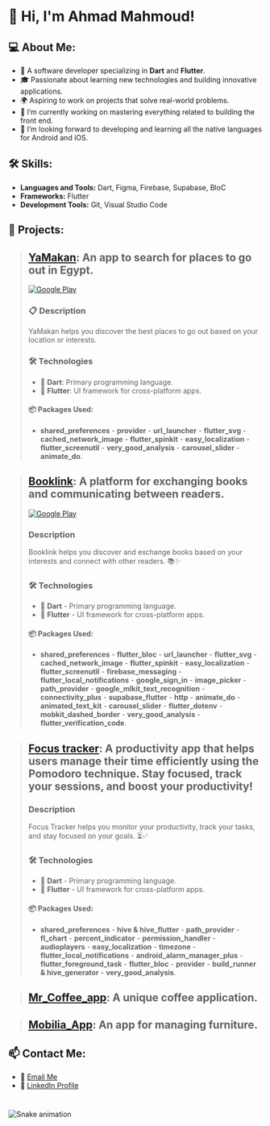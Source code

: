 # 👋 Hi, I'm Ahmad Mahmoud!

## 💻 About Me:
- 💼 A software developer specializing in **Dart** and **Flutter**.
- 🎓 Passionate about learning new technologies and building innovative applications.
- 🌍 Aspiring to work on projects that solve real-world problems.
- 🔭 I’m currently working on mastering everything related to building the front end.
- 🌱 I’m looking forward to developing and learning all the native languages ​​for Android and iOS.

## 🛠️ Skills:
- **Languages and Tools:**  Dart, Figma, Firebase, Supabase, BloC
- **Frameworks:** Flutter  
- **Development Tools:** Git, Visual Studio Code  

## 🌟 Projects:

>## [YaMakan](https://github.com/AhmadMahdaly/Yamakan): An app to search for places to go out in Egypt.
>[![Google Play](https://img.shields.io/badge/Download-Google_Play-34A853?style=for-the-badge&logo=google-play&logoColor=white)](https://play.google.com/store/apps/details?id=com.mahdaly.yamakanID)
>### 📋 Description
>YaMakan helps you discover the best places to go out based on your location or interests.
>### 🛠️ Technologies
>- 🏹 **Dart**: Primary programming language.  
>- 📱 **Flutter**: UI framework for cross-platform apps.  
>
>#### 📦 Packages Used:
>- **shared_preferences** - **provider** - **url_launcher** - **flutter_svg** - **cached_network_image** - **flutter_spinkit** -   **easy_localization** - **flutter_screenutil** - **very_good_analysis** - **carousel_slider** - **animate_do**. 


>## [Booklink](https://github.com/AhmadMahdaly/Booklink): A platform for exchanging books and communicating between readers.
>[![Google Play](https://img.shields.io/badge/Download-Google_Play-34A853?style=for-the-badge&logo=google-play&logoColor=white)](https://play.google.com/store/apps/details?id=com.mahdaly.booklink)
>### Description
>Booklink helps you discover and exchange books based on your interests and connect with other readers. 📚✨
>### 🛠️ Technologies
>- 🏹 **Dart** - Primary programming language.  
>- 📱 **Flutter** - UI framework for cross-platform apps.  
>
>#### 📦 Packages Used:
>- **shared_preferences** - **flutter_bloc** - **url_launcher** - **flutter_svg** - **cached_network_image** - **flutter_spinkit** - **easy_localization** - **flutter_screenutil** - **firebase_messaging** - **flutter_local_notifications** - **google_sign_in** - **image_picker** - **path_provider** - **google_mlkit_text_recognition** - **connectivity_plus** - **supabase_flutter** - **http** - **animate_do** - **animated_text_kit** - **carousel_slider** - **flutter_dotenv** - **mobkit_dashed_border** - **very_good_analysis** - **flutter_verification_code**.


>## [Focus tracker](https://github.com/AhmadMahdaly/Focus_tracker): A productivity app that helps users manage their time efficiently using the Pomodoro technique. Stay focused, track your sessions, and boost your productivity!
>### Description
>Focus Tracker helps you monitor your productivity, track your tasks, and stay focused on your goals. ⏳✅
>### 🛠️ Technologies
>- 🏹 **Dart** - Primary programming language.  
>- 📱 **Flutter** - UI framework for cross-platform apps.  
>
>#### 📦 Packages Used:
>- **shared_preferences** - **hive & hive_flutter** - **path_provider** - **fl_chart** - **percent_indicator** - **permission_handler** - **audioplayers** - **easy_localization** - **timezone** - **flutter_local_notifications** - **android_alarm_manager_plus** - **flutter_foreground_task** - **flutter_bloc** - **provider** - **build_runner & hive_generator** - **very_good_analysis**.


>## [Mr_Coffee_app](https://github.com/AhmadMahdaly/Mr_Coffee_app): A unique coffee application.


>## [Mobilia_App](https://github.com/AhmadMahdaly/Mobilia_App): An app for managing furniture.

## 📫 Contact Me:
- 💌 [Email Me](ahmed.mahdaly86@gmail.com)  
- 🔗 [LinkedIn Profile](https://www.linkedin.com/in/ahmed-mahdaly/) 

###

<br clear="both">

<img src="https://raw.githubusercontent.com/maurodesouza/maurodesouza/output/snake.svg" alt="Snake animation" />

###
